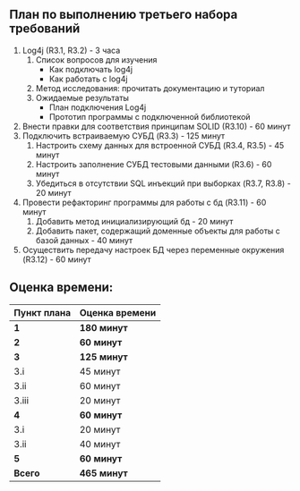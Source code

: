 ## План по выполнению третьего набора требований 
1. Log4j (R3.1, R3.2) - 3 часа
    1. Список вопросов для изучения
        + Как подключать log4j
        + Как работать с log4j
    2. Метод исследования: прочитать документацию и туториал 
    3. Ожидаемые результаты
        + План подключения Log4j
        + Прототип программы с подключенной библиотекой 
2. Внести правки для соответствия принципам SOLID (R3.10) - 60 минут
3. Подключить встраиваемую СУБД (R3.3) - 125 минут
    1. Настроить схему данных для встроенной СУБД (R3.4, R3.5) - 45 минут
    2. Настроить заполнение СУБД тестовыми данными (R3.6) - 60 минут 
    3. Убедиться в отсутствии SQL инъекций при выборках (R3.7, R3.8) - 20 минут
4. Провести рефакторинг программы для работы с бд (R3.11) - 60 минут
    1. Добавить метод инициализирующий бд - 20 минут
    2. Добавить пакет, содержащий доменные объекты для работы с базой данных - 40 минут
5. Осуществить передачу настроек БД через переменные окружения (R3.12) - 60 минут
## Оценка времени:
Пункт плана | Оценка времени
--- | ---
**1** | **180 минут**
**2** | **60 минут**
**3** | **125 минут**
3.i | 45 минут
3.ii | 60 минут
3.iii | 20 минут
**4** | **60 минут**
3.i | 20 минут
3.ii | 40 минут
**5** | **60 минут**
**Всего** | **465 минут**
